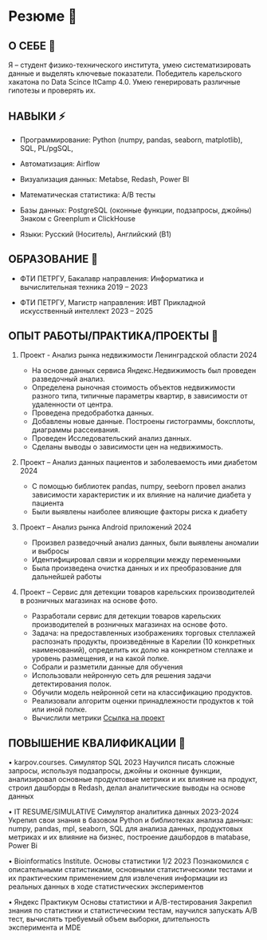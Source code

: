 # Резюме 👋

## О СЕБЕ 💬 

Я – студент физико-технического института, умею систематизировать данные и выделять ключевые показатели. Победитель карельского хакатона по Data Scince ItCamp 4.0. Умею генерировать различные гипотезы и проверять их.
## НАВЫКИ ⚡

+ Программирование: Python (numpy, pandas, seaborn, matplotlib), SQL, PL/pgSQL,  

+ Автоматизация: Airflow
  
+ Визуализация данных: Metabse, Redash, Power BI  

+ Математическая статистика: A/B тесты  

+ Базы данных: PostgreSQL (оконные функции, подзапросы, джойны)  
              Знаком с Greenplum и ClickHouse  

+ Языки: Русский (Носитель), Английский (B1)  

## ОБРАЗОВАНИЕ 💼

+ ФТИ ПЕТРГУ, Бакалавр направления: Информатика и вычислительная техника 2019 – 2023  

+ ФТИ ПЕТРГУ, Магистр направления: ИВТ Прикладной искусственный интеллект 2023 – 2025  

## ОПЫТ РАБОТЫ/ПРАКТИКА/ПРОЕКТЫ 🔋

1. Проект - Анализ рынка недвижимости Ленинградской области 2024
   - На основе данных сервиса Яндекс.Недвижимость был проведен разведочный анализ.
   -  Определена рыночная стоимость объектов недвижимости разного типа, типичные параметры квартир, в зависимости от удаленности от центра.
   -  Проведена предобработка данных.
   -  Добавлены новые данные. Построены гистограммы, боксплоты, диаграммы рассеивания.
   -  Проведен Исследовательский анализ данных.
   -  Сделаны выводы о зависимости цен на недвижимость.

2. Проект – Анализ данных пациентов и заболеваемость ими диабетом 2024  

   - С помощью библиотек pandas, numpy, seeborn провел анализ зависимости характеристик и их влияние на наличие
диабета у пациента  
   - Были выявлены наиболее влияющие факторы риска к диабету
3. Проект – Анализ рынка Android приложений 2024  
   - Произвел разведочный анализ данных, были выявлены аномалии и выбросы  
   - Идентифицировал связи и корреляции между переменными  
   - Была произведена очистка данных и их преобразование для дальнейшей работы  
4. Проект – Сервис для детекции товаров карельских производителей в розничных магазинах на основе фото.
   - Разработали сервис для детекции товаров карельских производителей в розничных магазинах на основе фото.
   - Задача: на предоставленных изображениях торговых стеллажей распознать продукты, произведённые в Карелии (10 конкретных наименований), определить их долю на конкретном стеллаже и уровень размещения, и на какой полке.
   - Собрали и разметили данные для обучения
   - Использовали нейронную сеть для решения задачи детектирования полок.
   - Обучили модель нейронной сети на классификацию продуктов.
   - Реализовали алгоритм оценки принадлежности продуктов к той или иной полке.
   - Вычислили метрики
    [Ссылка на проект]([https://universe.roboflow.com/shelfdetect-yzkro/shelves-ugxt3](https://github.com/Falcon-51/Merch_CV))

  
## ПОВЫШЕНИЕ КВАЛИФИКАЦИИ 🔧

• karpov.courses. Симулятор SQL 2023
Научился писать сложные запросы, используя подзапросы, джойны и оконные функции, анализировал основные
продуктовые метрики и их влияние на продукт, строил дашборды в Redash, делал аналитические выводы на основе
данных  

• IT RESUME/SIMULATIVE Симулятор аналитика данных 2023-2024
Укрепил свои знания в базовом Python и библиотеках анализа данных: numpy, pandas, mpl, seaborn, SQL для анализа данных,
продуктовых метриках и их влияние на бизнес, построение дашбордов в matabase, Power Bi  

• Bioinformatics Institute. Основы статистики 1/2 2023
Познакомился с описательными статистиками, основными статистическими тестами и их практическим применением
для извлечения информации из реальных данных в ходе статистических экспериментов
  
• Яндекс Практикум Основы статистики и А/В-тестирования
Закрепил знания по статистики и статистическим тестам, научился запускать А/В тест, вычислять требуемый объем выборки,
длительность эксперимента и MDE
